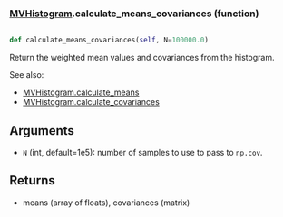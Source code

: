 ### [MVHistogram](MVHistogram.md).calculate_means_covariances (function)


```py

def calculate_means_covariances(self, N=100000.0)

```



Return the weighted mean values and covariances from the histogram.

See also:

* [MVHistogram.calculate_means](MVHistogram.calculate_means.md)
* [MVHistogram.calculate_covariances](MVHistogram.calculate_covariances.md)

Arguments
---------
* `N` (int, default=1e5): number of samples to use to pass to
    `np.cov`.

Returns
-------
* means (array of floats), covariances (matrix)

